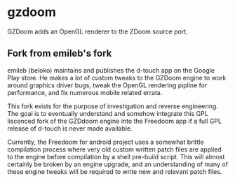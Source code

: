 # gzdoom
GZDoom adds an OpenGL renderer to the ZDoom source port.


## Fork from emileb's fork

emileb (beloko) maintains and publishes the d-touch app on the Google Play store. He makes a lot of custom tweaks to the GZDoom engine to work around graphics driver bugs, tweak the OpenGL rendering pipline for performance, and fix numerous mobile related errata.


This fork exists for the purpose of investigation and reverse engineering. The goal is to eventually understand and somehow integrate this GPL liscenced fork of the GZDdoom engine into the Freedoom app if a full GPL release of d-touch is never made available.


Currently, the Freedoom for android project uses a somewhat brittle compilation process where very old custom written patch files are applied to the engine before compilation by a shell pre-build script. This will almost certainly be broken by an engine upgrade, and an understanding of many of these engine tweaks will be required to write new and relevant patch files.
